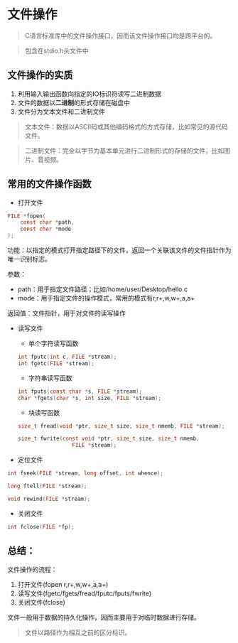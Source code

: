 # 文件操作
> C语言标准库中的文件操作接口，因而该文件操作接口均是跨平台的。

> 包含在stdio.h头文件中

## 文件操作的实质
1. 利用输入输出函数向指定的IO标识符读写二进制数据
2. 文件的数据以**二进制**的形式存储在磁盘中
3. 文件分为文本文件和二进制文件
 
 > 文本文件：数据以ASCII码或其他编码格式的方式存储，比如常见的源代码文件。
 
 > 二进制文件：完全以字节为基本单元进行二进制形式的存储的文件，比如图片、音视频。
 
## 常用的文件操作函数
- 打开文件

```c
FILE *fopen(
	const char *path, 
	const char *mode
);
```
功能：以指定的模式打开指定路径下的文件，返回一个关联该文件的文件指针作为唯一识别标志。

参数：

- path：用于指定文件路径；比如/home/user/Desktop/hello.c
- mode：用于指定文件的操作模式，常用的模式有r,r+,w,w+,a,a+

返回值：文件指针，用于对文件的读写操作

- 读写文件
	- 单个字符读写函数

	```c
	int fputc(int c, FILE *stream);
	int fgetc(FILE *stream);
	```
	- 字符串读写函数

	```c
	int fputs(const char *s, FILE *stream);
	char *fgets(char *s, int size, FILE *stream);
	```
	- 块读写函数
	
	```c
	size_t fread(void *ptr, size_t size, size_t nmemb, FILE *stream);   size_t fwrite(const void *ptr, size_t size, size_t nmemb,                     FILE *stream);
	```

- 定位文件

```c
int fseek(FILE *stream, long offset, int whence);long ftell(FILE *stream);void rewind(FILE *stream);
```
- 关闭文件 

```c
int fclose(FILE *fp);
```

## 总结：
文件操作的流程：

1. 打开文件(fopen r,r+,w,w+,a,a+)
2. 读写文件(fgetc/fgets/fread/fputc/fputs/fwrite)
3. 关闭文件(fclose)

文件一般用于数据的持久化操作，因而主要用于对临时数据进行存储。

> 文件以路径作为相互之前的区分标识。
